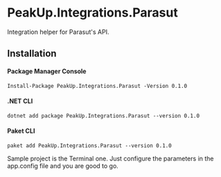 # PeakUp.Integrations.Parasut
Integration helper for Parasut's API.

## Installation

#### Package Manager Console
```
Install-Package PeakUp.Integrations.Parasut -Version 0.1.0 
```

#### .NET CLI
```
dotnet add package PeakUp.Integrations.Parasut --version 0.1.0 
```

#### Paket CLI
```
paket add PeakUp.Integrations.Parasut --version 0.1.0 
```

Sample project is the Terminal one. Just configure the parameters in the app.config file and you are good to go.
